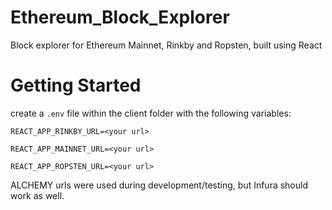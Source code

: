 # Ethereum_Block_Explorer
Block explorer for Ethereum Mainnet, Rinkby and Ropsten, built using React
# Getting Started
create a `.env` file within the client folder with the following variables:


`REACT_APP_RINKBY_URL=<your url>`

`REACT_APP_MAINNET_URL=<your url>`

`REACT_APP_ROPSTEN_URL=<your url>`

ALCHEMY urls were used during development/testing, but Infura should work as well.
